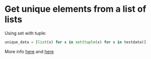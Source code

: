 # Get unique elements from a list of lists

Using set with tuple:

```python
unique_data = [list(x) for x in set(tuple(x) for x in testdata)]
```

More info [here](https://stackoverflow.com/questions/3724551/python-uniqueness-for-list-of-lists) and [here](https://www.peterbe.com/plog/uniqifiers-benchmark)